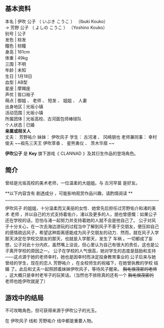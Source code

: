 **基本资料**  
---  
本名  |  伊吹 公子  （  いぶき こうこ  ）  （Ibuki Kouko）   
→  芳野 公子  （  よしの こうこ  ）  （Yoshino Kouko）  
别号  |  公子   
发色  |  棕发   
瞳色  |  棕瞳   
身高  |  161cm   
体重  |  49kg   
三围  |  不明   
年龄  |  未知   
生日  |  1月18日   
血型  |  AB型   
星座  |  摩羯座   
声优  |  皆口裕子   
萌点  |  御姐  、  老师  、  短发  、  姐姐  、  人妻   
出身地区  |  光坂小镇   
活动范围  |  光坂小镇   
所属团体  |  光坂高校、古河面包师棒球队   
个人状态  |  已婚   
**亲属或相关人**  
丈夫：  芳野祐介  妹妹：  伊吹风子  学生：  古河渚  、  冈崎朋也  老师兼同事：  幸村俊夫  ~~祖先三天王 伊吹萃香  、  星熊勇仪
、  茨木华扇  ~~  
  
**伊吹公子** 是 **Key** 旗下游戏《  CLANNAD  》及其衍生作品的登场角色。

##  简介

曾经是光坂高校的美术老师，一位温柔的大姐姐。与  古河早苗  是好友。

**以下内容含有 剧透成分  ，可能影响观赏作品兴趣，请酌情阅读 **  
  
---  
伊吹风子  的姐姐，十分温柔而又美丽的女性．她曾先后担任过芳野佑介和渚的美术  老师
，并以自己的方式支持着佑介，渚以及更多的人，朋也曾感慨：如果公子还在学校的话，恐怕与渚一起努力并支持着她的人就不会是他自己了。
公子对风子十分关心，在一次去海边游玩的过程当中了解到风子不善于交朋友，便压抑自己的感情疏远风子，希望这种距离感能成为风子交朋友的动力．然而，就在风子入学那天决定在学校交朋友的那天，也就是入学那天，发生了
车祸  。一切都成了妄想，公子对此十分内疚，虽然嘴上没说，但心里认为自己有很大的责任，这也是公子离开学校的原因之一。
公子在学校的人气很高，她对学生的态度是鼓励和支持——这点源于她的老师幸村，她也是因幸村而决定投身教育事业的.公子后来与她曾经的学生，现在的恋人  芳野祐介
，在全校师生的祝福下，在她曾执教的学校  结婚  了。此后和丈夫一起照顾着妹妹伊吹风子，等待风子醒来。  ~~胸毛很茂密的老师~~
，这大概只是幸村老爷子的玩笑话。（当然也不排除真的还有一个 ~~胸毛很茂密的~~ 老师也姓伊吹就是了）  
  
##  游戏中的结局

不可攻略角色，但可获得来源于伊吹公子的光玉。

在  伊吹风子  线和  芳野祐介  线中都是重要人物。

